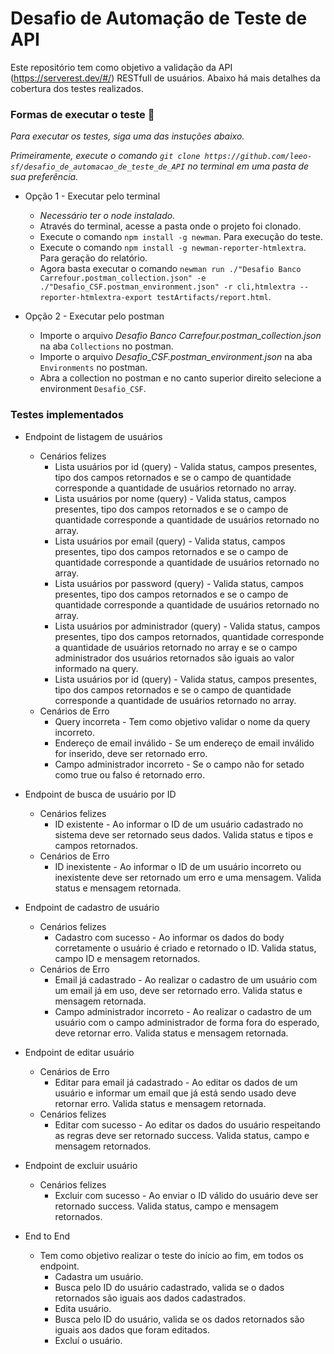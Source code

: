 # Desafio de Automação de Teste de API

Este repositório tem como objetivo a validação da API (https://serverest.dev/#/) RESTfull de usuários. Abaixo há mais detalhes da cobertura dos testes realizados.

<h3>Formas de executar o teste 📝 </h3>

*Para executar os testes, siga uma das instuções abaixo.* <br>

*Primeiramente, execute o comando `git clone https://github.com/leeo-sf/desafio_de_automacao_de_teste_de_API` no terminal em uma pasta de sua preferência.*

- Opção 1 - Executar pelo terminal
  - *Necessário ter o node instalado.*
  - Através do terminal, acesse a pasta onde o projeto foi clonado.
  - Execute o comando `npm install -g newman`. Para execução do teste.
  - Execute o comando `npm install -g newman-reporter-htmlextra`. Para geração do relatório.
  - Agora basta executar o comando `newman run ./"Desafio Banco Carrefour.postman_collection.json" -e ./"Desafio_CSF.postman_environment.json" -r cli,htmlextra --reporter-htmlextra-export testArtifacts/report.html`.
    
- Opção 2 - Executar pelo postman
  - Importe o arquivo *Desafio Banco Carrefour.postman_collection.json* na aba `Collections` no postman.
  - Importe o arquivo *Desafio_CSF.postman_environment.json* na aba `Environments` no postman.
  - Abra a collection no postman e no canto superior direito selecione a environment `Desafio_CSF`.

<h3>Testes implementados </h3>

- Endpoint de listagem de usuários
  - Cenários felizes
    - Lista usuários por id (query) - Valida status, campos presentes, tipo dos campos retornados e se o campo de quantidade corresponde a quantidade de usuários retornado no array.
    - Lista usuários por nome (query) - Valida status, campos presentes, tipo dos campos retornados e se o campo de quantidade corresponde a quantidade de usuários retornado no array.
    - Lista usuários por email (query) - Valida status, campos presentes, tipo dos campos retornados e se o campo de quantidade corresponde a quantidade de usuários retornado no array.
    - Lista usuários por password (query) - Valida status, campos presentes, tipo dos campos retornados e se o campo de quantidade corresponde a quantidade de usuários retornado no array.
    - Lista usuários por administrador (query) - Valida status, campos presentes, tipo dos campos retornados, quantidade corresponde a quantidade de usuários retornado no array e se o campo administrador dos usuários retornados são iguais ao valor informado na query.
    - Lista usuários por id (query) - Valida status, campos presentes, tipo dos campos retornados e se o campo de quantidade corresponde a quantidade de usuários retornado no array.
  - Cenários de Erro
    - Query incorreta - Tem como objetivo validar o nome da query incorreto.
    - Endereço de email inválido - Se um endereço de email inválido for inserido, deve ser retornado erro.
    - Campo administrador incorreto - Se o campo não for setado como true ou falso é retornado erro.

- Endpoint de busca de usuário por ID
  - Cenários felizes
    - ID existente - Ao informar o ID de um usuário cadastrado no sistema deve ser retornado seus dados. Valida status e tipos e campos retornados.
  - Cenários de Erro
    - ID inexistente - Ao informar o ID de um usuário incorreto ou inexistente deve ser retornado um erro e uma mensagem. Valida status e mensagem retornada.

- Endpoint de cadastro de usuário
  - Cenários felizes
    - Cadastro com sucesso - Ao informar os dados do body corretamente o usuário é criado e retornado o ID. Valida status, campo ID e mensagem retornados.
  - Cenários de Erro
    - Email já cadastrado - Ao realizar o cadastro de um usuário com um email já em uso, deve ser retornado erro. Valida status e mensagem retornada.
    - Campo administrador incorreto - Ao realizar o cadastro de um usuário com o campo administrador de forma fora do esperado, deve retornar erro. Valida status e mensagem retornada.
   
- Endpoint de editar usuário
  - Cenários de Erro
    - Editar para email já cadastrado - Ao editar os dados de um usuário e informar um email que já está sendo usado deve retornar erro. Valida status e mensagem retornada.
  - Cenários felizes
    - Editar com sucesso - Ao editar os dados do usuário respeitando as regras deve ser retornado success. Valida status, campo e mensagem retornados.
   
- Endpoint de excluir usuário
  - Cenários felizes
    - Excluir com sucesso - Ao enviar o ID válido do usuário deve ser retornado success. Valida status, campo e mensagem retornados.
   
- End to End
  - Tem como objetivo realizar o teste do início ao fim, em todos os endpoint.
    - Cadastra um usuário.
    - Busca pelo ID do usuário cadastrado, valida se o dados retornados são iguais aos dados cadastrados.
    - Edita usuário.
    - Busca pelo ID do usuário, valida se os dados retornados são iguais aos dados que foram editados.
    - Excluí o usuário.
